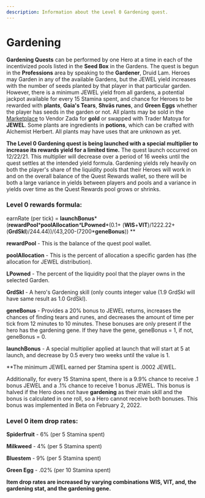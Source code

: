 ```yaml
---
description: Information about the Level 0 Gardening quest.
---
```


# Gardening

**Gardening Quests** can be performed by one Hero at a time in each of the incentivized pools listed in the **Seed Box** in the Gardens. The quest is begun in the **Professions** area by speaking to the **Gardener**, Druid Lam. Heroes may Garden in any of the available Gardens, but the JEWEL yield increases with the number of seeds planted by that player in that particular garden. However, there is a minimum JEWEL yield from all gardens, a potential jackpot available for every 15 Stamina spent, and chance for Heroes to be rewarded with **plants**, **Gaia's Tears**, **Shvās runes**, and **Green Eggs** whether the player has seeds in the garden or not. All plants may be sold in the [Marketplace](../marketplace.md) to Vendor Zada for **gold** or swapped with Trader Matoya for **JEWEL**. Some plants are ingredients in **potions**, which can be crafted with Alchemist Herbert. All plants may have uses that are unknown as yet.

**The Level 0 Gardening quest is being launched with a special multiplier to increase its rewards yield for a limited time.** The quest launch occurred on 12/22/21. This multiplier will decrease over a period of 16 weeks until the quest settles at the intended yield formula. Gardening yields rely heavily on both the player's share of the liquidity pools that their Heroes will work in and on the overall balance of the Quest Rewards wallet, so there will be both a large variance in yields between players and pools and a variance in yields over time as the Quest Rewards pool grows or shrinks.

### **Level 0 rewards formula:**

earnRate (per tick) = **launchBonus**\*(**rewardPool**\***poolAllocation**_\*_**LPowned**\*(0.1+ (**WIS**+**VIT**)/1222.22+(**GrdSkl**)/244.44))/(43,200-(7200\***geneBonus**)) \*\*&#x20;

**rewardPool** - This is the balance of the quest pool wallet.&#x20;

**poolAllocation** - This is the percent of allocation a specific garden has (the allocation for JEWEL distribution).&#x20;

**LPowned** - The percent of the liquidity pool that the player owns in the selected Garden.&#x20;

**GrdSkl** - A hero's Gardening skill (only counts integer value (1.9 GrdSkl will have same result as 1.0 GrdSkl).&#x20;

**geneBonus** - Provides a 20% bonus to JEWEL returns, increases the chances of finding tears and runes, and decreases the amount of time per tick from 12 minutes to 10 minutes. These bonuses are only present if the hero has the gardening gene. If they have the gene, geneBonus = 1, if not, geneBonus = 0.&#x20;

**launchBonus** - A special multiplier applied at launch that will start at 5 at launch, and decrease by 0.5 every two weeks until the value is 1.

\*\*The minimum JEWEL earned per Stamina spent is .0002 JEWEL.

Additionally, for every 15 Stamina spent, there is a 9.9% chance to receive .1 bonus JEWEL and a .1% chance to receive 1 bonus JEWEL. This bonus is halved if the Hero does not have **gardening** as their main skill and the bonus is calculated in one roll, so a Hero cannot receive both bonuses. This bonus was implemented in Beta on February 2, 2022.

### **Level 0 item drop rates:**

**Spiderfruit** - 6% (per 5 Stamina spent)

**Milkweed** - 4% (per 5 Stamina spent)

**Bluestem** - 9% (per 5 Stamina spent)

**Green Egg** - .02% (per 10 Stamina spent)

**Item drop rates are increased by varying combinations WIS, VIT, and, the gardening stat, and the gardening gene.**
